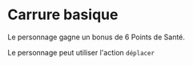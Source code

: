 # Carrure basique

Le personnage gagne un bonus de 6 Points de Santé.

Le personnage peut utiliser l'action `déplacer`

